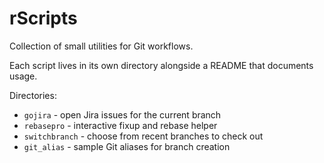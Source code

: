 # rScripts

Collection of small utilities for Git workflows.

Each script lives in its own directory alongside a README that documents usage.

Directories:
- `gojira` - open Jira issues for the current branch
- `rebasepro` - interactive fixup and rebase helper
- `switchbranch` - choose from recent branches to check out
- `git_alias` - sample Git aliases for branch creation
